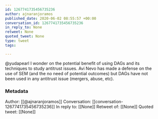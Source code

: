 ```yaml
---
id: 1267741735456735236
author: ajnaranjoramos
published_date: 2020-06-02 08:55:57 +00:00
conversation_id: 1267741735456735236
in_reply_to: None
retweet: None
quoted_tweet: None
type: tweet
tags:

---
```


@yudapearl I wonder on the potential benefit of using DAGs and its techniques to study antitrust issues. Avi Nevo has made a defense on the use of SEM (and the no need of potential outcomes) but DAGs have not been used in any antitrust issue (mergers, abuse, etc).

### Metadata

Author: [[@ajnaranjoramos]]
Conversation: [[conversation-1267741735456735236]]
In reply to: [[None]]
Retweet of: [[None]]
Quoted tweet: [[None]]
